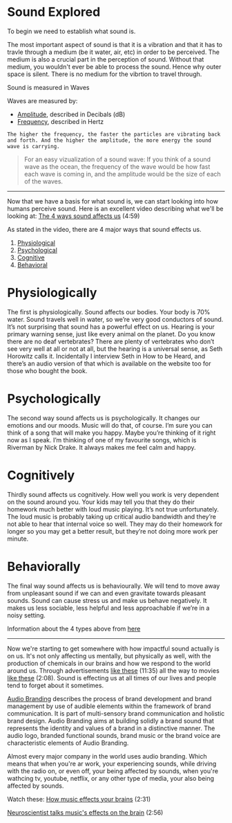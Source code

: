 # Sound Explored

To begin we need to establish what sound is.

The most important aspect of sound is that it is a vibration and that it has to travle through a medium (be it water, air, etc) in order to be perceived. The medium is also a crucial part in the perception of sound. Without that medium, you wouldn't ever be able to process the sound. Hence why outer space is silent. There is no medium for the vibrtion to travel through.

Sound is measured in Waves

Waves are measured by:
* [Amplitude](https://en.wikipedia.org/wiki/Amplitude), described in Decibals (dB)
* [Frequency](https://en.wikipedia.org/wiki/Frequency), described in Hertz

```The higher the frequency, the faster the particles are vibrating back and forth. And the higher the amplitude, the more energy the sound wave is carrying.```
> For an easy vizualization of a sound wave: If you think of a sound wave as the ocean, the frequency of the wave would be how fast each wave is coming in, and the amplitude would be the size of each of the waves.
---

Now that we have a basis for what sound is, we can start looking into how humans perceive sound.
Here is an excellent video describing what we'll be looking at:
[The 4 ways sound affects us](https://www.ted.com/talks/julian_treasure_the_4_ways_sound_affects_us/up-next?language=en) (4:59)

As stated in the video, there are 4 major ways that sound effects us.

1. [Physiological](https://en.wikipedia.org/wiki/Physiology)
2. [Psychological](https://en.wikipedia.org/wiki/Psychology)
3. [Cognitive](https://en.wikipedia.org/wiki/Cognition)
4. [Behavioral](https://en.wikipedia.org/wiki/Behavior)

# Physiologically

The first is physiologically. Sound affects our bodies. Your body is 70% water. Sound travels well in water, so we’re very good conductors of sound. It’s not surprising that sound has a powerful effect on us. Hearing is your primary warning sense, just like every animal on the planet. Do you know there are no deaf vertebrates? There are plenty of vertebrates who don’t see very well at all or not at all, but the hearing is a universal sense, as Seth Horowitz calls it. Incidentally I interview Seth in How to be Heard, and there’s an audio version of that which is available on the website too for those who bought the book.

# Psychologically

The second way sound affects us is psychologically. It changes our emotions and our moods. Music will do that, of course. I’m sure you can think of a song that will make you happy. Maybe you’re thinking of it right now as I speak. I’m thinking of one of my favourite songs, which is Riverman by Nick Drake. It always makes me feel calm and happy.

# Cognitively

Thirdly sound affects us cognitively. How well you work is very dependent on the sound around you. Your kids may tell you that they do their homework much better with loud music playing. It’s not true unfortunately. The loud music is probably taking up critical audio bandwidth and they’re not able to hear that internal voice so well. They may do their homework for longer so you may get a better result, but they’re not doing more work per minute. 

# Behaviorally

The final way sound affects us is behaviourally. We will tend to move away from unpleasant sound if we can and even gravitate towards pleasant sounds. Sound can cause stress us and make us behave negatively. It makes us less sociable, less helpful and less approachable if we’re in a noisy setting.

Information about the 4 types above from [here](https://www.juliantreasure.com/blog/4-ways-sound-affects/)

---

Now we're starting to get somewhere with how impactful sound actually is on us. It's not only affecting us mentally, but physically as well, with the production of chemicals in our brains and how we respond to the world around us. Through advertisements [like these](https://www.youtube.com/watch?v=HE9nLWFZ6ac) (11:35) all the way to movies [like these](https://www.youtube.com/watch?v=AcpW_cvkEnk) (2:08). Sound is effecting us at all times of our lives and people tend to forget about it sometimes.

[Audio Branding](https://audio-branding-academy.org/knowledge/what-is-audio-branding/) describes the process of brand development and brand management by use of audible elements within the framework of brand communication. It is part of multi-sensory brand communication and holistic brand design. Audio Branding aims at building solidly a brand sound that represents the identity and values of a brand in a distinctive manner. The audio logo, branded functional sounds, brand music or the brand voice are characteristic elements of Audio Branding.

Almost every major company in the world uses audio branding. Which means that when you're ar work, your experiencing sounds, while driving with the radio on, or even off, your being affected by sounds, when you're wathcing tv, youtube, netflix, or any other type of media, your also being affected by sounds.

Watch these:
[How music effects your brains](https://www.youtube.com/watch?v=JpUVMpX62nw) (2:31)

[Neuroscientist talks music's effects on the brain](https://www.youtube.com/watch?v=W6GI2vpCrbM) (2:56)

